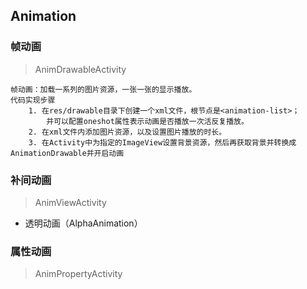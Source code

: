 ## Animation

### 帧动画
> AnimDrawableActivity

    帧动画：加载一系列的图片资源，一张一张的显示播放。
    代码实现步骤
        1. 在res/drawable目录下创建一个xml文件，根节点是<animation-list>；
            并可以配置oneshot属性表示动画是否播放一次活反复播放。
        2. 在xml文件内添加图片资源，以及设置图片播放的时长。
        3. 在Activity中为指定的ImageView设置背景资源，然后再获取背景并转换成AnimationDrawable并开启动画
        
### 补间动画
>AnimViewActivity
  + 透明动画（AlphaAnimation）

### 属性动画
>AnimPropertyActivity
